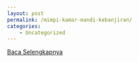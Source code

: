 ```yaml
---
layout: post
permalink: /mimpi-kamar-mandi-kebanjiran/
categories:
    - Uncategorized
---
```


[Baca Selengkapnya](/01)